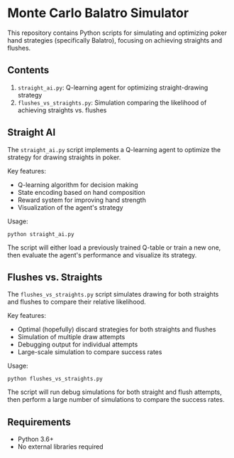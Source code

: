 # Monte Carlo Balatro Simulator

This repository contains Python scripts for simulating and optimizing poker hand strategies (specifically Balatro), focusing on achieving straights and flushes.

## Contents

1. `straight_ai.py`: Q-learning agent for optimizing straight-drawing strategy
2. `flushes_vs_straights.py`: Simulation comparing the likelihood of achieving straights vs. flushes

## Straight AI

The `straight_ai.py` script implements a Q-learning agent to optimize the strategy for drawing straights in poker. 

Key features:
- Q-learning algorithm for decision making
- State encoding based on hand composition
- Reward system for improving hand strength
- Visualization of the agent's strategy

Usage:
```
python straight_ai.py
```

The script will either load a previously trained Q-table or train a new one, then evaluate the agent's performance and visualize its strategy.

## Flushes vs. Straights

The `flushes_vs_straights.py` script simulates drawing for both straights and flushes to compare their relative likelihood.

Key features:
- Optimal (hopefully) discard strategies for both straights and flushes
- Simulation of multiple draw attempts
- Debugging output for individual attempts
- Large-scale simulation to compare success rates

Usage:
```
python flushes_vs_straights.py
```

The script will run debug simulations for both straight and flush attempts, then perform a large number of simulations to compare the success rates.

## Requirements

- Python 3.6+
- No external libraries required